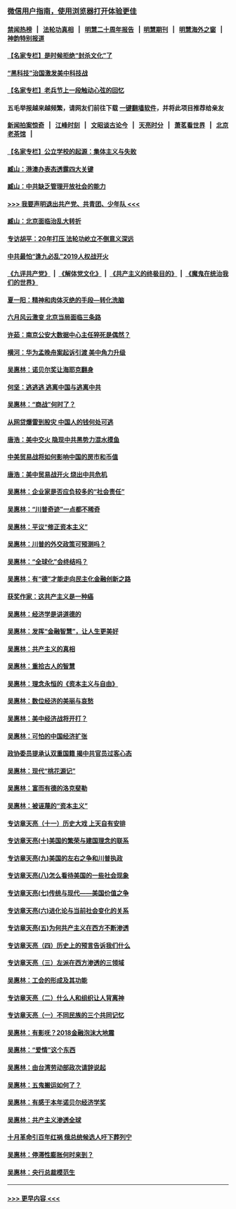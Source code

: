 ### [微信用户指南，使用浏览器打开体验更佳](https://github.com/gfw-breaker/banned-news1/blob/master/indexes/wechat-guide.md?t=0)
#### [禁闻热榜](热点新闻.md?t=0)  &nbsp;&nbsp;|&nbsp;&nbsp; [法轮功真相](https://github.com/gfw-breaker/truth/blob/master/README.md?t=0) &nbsp;&nbsp;|&nbsp;&nbsp; [明慧二十周年报告](https://github.com/gfw-breaker/mh-reports/blob/master/README.md?t=0) &nbsp;&nbsp;|&nbsp;&nbsp;[明慧期刊](https://github.com/gfw-breaker/mh-qikan) &nbsp;&nbsp;|&nbsp;&nbsp; [明慧海外之窗](https://github.com/gfw-breaker/mh-news/blob/master/README.md?t=0) &nbsp;&nbsp;|&nbsp;&nbsp; [神韵特别报道](https://github.com/gfw-breaker/mh-news/blob/master/shenyun.md?t=0)
#### [【名家专栏】是时候拒绝“封杀文化”了](../pages/nsc423/n11814093.md?t=02110044) 
#### [“黑科技”治国激发美中科技战](../pages/nsc423/n11638056.md?t=02110044) 
#### [【名家专栏】老兵节上一段触动心弦的回忆](../pages/nsc423/n11646016.md?t=02110044) 
#### 五毛举报越来越频繁，请网友们前往下载 [一键翻墙软件](https://github.com/gfw-breaker/ssr-accounts)，并将此项目推荐给亲友
#### [新闻拍案惊奇](https://github.com/gfw-breaker/banned-news1/blob/master/pages/link4.md) &nbsp;&nbsp;|&nbsp;&nbsp; [江峰时刻](https://github.com/gfw-breaker/banned-news1/blob/master/pages/link4.md) &nbsp;&nbsp;|&nbsp;&nbsp; [文昭谈古论今](https://github.com/gfw-breaker/banned-news1/blob/master/pages/link4.md) &nbsp;&nbsp;|&nbsp;&nbsp; [天亮时分](https://github.com/gfw-breaker/banned-news1/blob/master/pages/link4.md) &nbsp;&nbsp;|&nbsp;&nbsp; [萧茗看世界](https://github.com/gfw-breaker/banned-news1/blob/master/pages/link4.md) &nbsp;&nbsp;|&nbsp;&nbsp; [北京老茶馆](https://github.com/gfw-breaker/banned-news1/blob/master/pages/link4.md) &nbsp;&nbsp;|&nbsp;&nbsp; 
#### [【名家专栏】公立学校的起源：集体主义与失败](../pages/nsc423/n11601833.md?t=02110044) 
#### [臧山：港澳办表态透露四大关键](../pages/nsc423/n11421628.md?t=02110044) 
#### [臧山：中共缺乏管理开放社会的能力](../pages/nsc423/n11407457.md?t=02110044) 
#### [>>> 我要声明退出共产党、共青团、少年队 <<<](https://github.com/begood0513/goodnews/blob/master/quit/letter.md) 
#### [臧山：北京面临治乱大转折](../pages/nsc423/n11406895.md?t=02110044) 
#### [专访胡平：20年打压 法轮功屹立不倒意义深远](../pages/nsc423/n11398800.md?t=02110044) 
#### [中共最怕“逢九必乱”2019人权战开火](../pages/nsc423/n11385248.md?t=02110044) 
#### [《九评共产党》](https://github.com/begood0513/9ping.md/blob/master/README.md) &nbsp;|&nbsp; [《解体党文化》](../../../../jtdwh.md/blob/master/README.md)  &nbsp;|&nbsp; [《共产主义的终极目的》](../../../../gczydzjmd.md/blob/master/README.md) &nbsp;|&nbsp; [《魔鬼在统治我们的世界》](../../../../mgztzwmdsj.md/blob/master/README.md) 
#### [夏一阳：精神和肉体灭绝的手段—转化洗脑](../pages/nsc423/n11368250.md?t=02110044) 
#### [六月风云激变 北京当局面临三条路](../pages/nsc423/n11313668.md?t=02110044) 
#### [许茹：南京公安大数据中心主任猝死是偶然？](../pages/nsc423/n11064744.md?t=02110044) 
#### [横河：华为孟晚舟案起诉引渡 美中角力升级](../pages/nsc423/n11027230.md?t=02110044) 
#### [吴惠林：诺贝尔奖让海耶克翻身](../pages/nsc423/n10890049.md?t=02110044) 
#### [何坚：逃逃逃 逃离中国与逃离中共](../pages/nsc423/n10592891.md?t=02110044) 
#### [吴惠林：“商战”何时了？](../pages/nsc423/n10573558.md?t=02110044) 
#### [从网贷爆雷到股灾 中国人的钱何处可逃](../pages/nsc423/n10572800.md?t=02110044) 
#### [唐浩：美中交火 隐现中共黑势力混水摸鱼](../pages/nsc423/n10544040.md?t=02110044) 
#### [中美贸易战将如何影响中国的房市和币值](../pages/nsc423/n10543697.md?t=02110044) 
#### [唐浩：美中贸易战开火 烧出中共危机](../pages/nsc423/n10540126.md?t=02110044) 
#### [吴惠林：企业家是否应负较多的“社会责任”](../pages/nsc423/n10535022.md?t=02110044) 
#### [吴惠林：“川普奇迹”一点都不稀奇](../pages/nsc423/n10512808.md?t=02110044) 
#### [吴惠林：平议“修正资本主义”](../pages/nsc423/n10495724.md?t=02110044) 
#### [吴惠林：川普的外交政策可预测吗？](../pages/nsc423/n10462387.md?t=02110044) 
#### [吴惠林：“全球化”会终结吗？](../pages/nsc423/n10452838.md?t=02110044) 
#### [吴惠林：有“德”才能走向民主化金融创新之路](../pages/nsc423/n10432292.md?t=02110044) 
#### [获奖作家：这共产主义是一种癌](../pages/nsc423/n10431541.md?t=02110044) 
#### [吴惠林：经济学是讲道德的](../pages/nsc423/n10398014.md?t=02110044) 
#### [吴惠林：发挥“金融智慧”，让人生更美好](../pages/nsc423/n10375019.md?t=02110044) 
#### [吴惠林：共产主义的真相](../pages/nsc423/n10351394.md?t=02110044) 
#### [吴惠林：重拾古人的智慧](../pages/nsc423/n10337691.md?t=02110044) 
#### [吴惠林：理念永恒的《资本主义与自由》](../pages/nsc423/n10316274.md?t=02110044) 
#### [吴惠林：数位经济的美丽与哀愁](../pages/nsc423/n10292946.md?t=02110044) 
#### [吴惠林：美中经济战将开打？](../pages/nsc423/n10258825.md?t=02110044) 
#### [吴惠林：可怕的中国经济扩张](../pages/nsc423/n10219147.md?t=02110044) 
#### [政协委员提承认双重国籍 揭中共官员过客心态](../pages/nsc423/n10208809.md?t=02110044) 
#### [吴惠林：现代“桃花源记”](../pages/nsc423/n10185234.md?t=02110044) 
#### [吴惠林：富而有德的洛克斐勒](../pages/nsc423/n10142264.md?t=02110044) 
#### [吴惠林：被诬蔑的“资本主义”](../pages/nsc423/n10124816.md?t=02110044) 
#### [专访章天亮（十一）历史大戏 上天自有安排](../pages/nsc423/n10094905.md?t=02110044) 
#### [专访章天亮(十)美国的繁荣与建国理念的联系](../pages/nsc423/n10094899.md?t=02110044) 
#### [专访章天亮(九)美国的左右之争和川普执政](../pages/nsc423/n10094889.md?t=02110044) 
#### [专访章天亮(八)怎么看待美国的一些社会现象](../pages/nsc423/n10094857.md?t=02110044) 
#### [专访章天亮(七)传统与现代——美国价值之争](../pages/nsc423/n10093140.md?t=02110044) 
#### [专访章天亮(六)进化论与当前社会变化的关系](../pages/nsc423/n10092036.md?t=02110044) 
#### [专访章天亮(五)为何共产主义在西方不断渗透](../pages/nsc423/n10083620.md?t=02110044) 
#### [专访章天亮（四）历史上的预言告诉我们什么](../pages/nsc423/n10083606.md?t=02110044) 
#### [专访章天亮（三）左派在西方渗透的三领域](../pages/nsc423/n10081115.md?t=02110044) 
#### [吴惠林：工会的形成及其功能](../pages/nsc423/n10080633.md?t=02110044) 
#### [专访章天亮（二）什么人和组织让人背离神](../pages/nsc423/n10076637.md?t=02110044) 
#### [专访章天亮（一）不同民族的三个共同记忆](../pages/nsc423/n10074188.md?t=02110044) 
#### [吴惠林：有影呒？2018金融泡沫大地震](../pages/nsc423/n10040534.md?t=02110044) 
#### [吴惠林：“爱情”这个东西](../pages/nsc423/n10019423.md?t=02110044) 
#### [吴惠林：由台湾劳动部政次请辞说起](../pages/nsc423/n9979679.md?t=02110044) 
#### [吴惠林：五鬼搬运如何了？](../pages/nsc423/n9925338.md?t=02110044) 
#### [吴惠林：有感于本年诺贝尔经济学奖](../pages/nsc423/n9871883.md?t=02110044) 
#### [吴惠林：共产主义渗透全球](../pages/nsc423/n9812748.md?t=02110044) 
#### [十月革命引百年红祸 俄总统候选人吁下葬列宁](../pages/nsc423/n9810182.md?t=02110044) 
#### [吴惠林：停滞性膨胀何时来到？](../pages/nsc423/n9764136.md?t=02110044) 
#### [吴惠林：央行总裁模范生](../pages/nsc423/n9728134.md?t=02110044) 

----
#### [ >>> 更早内容 <<< ](../indexes/nsc423-earlier.md)

